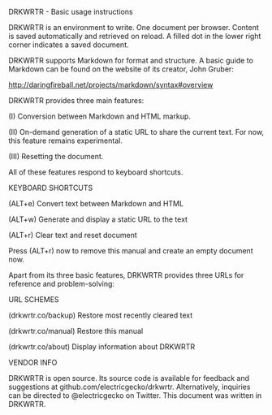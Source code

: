 DRKWRTR - Basic usage instructions

DRKWRTR is an environment to write. One document per browser. Content is saved automatically and retrieved on reload. A filled dot in the lower right corner indicates a saved document.

DRKWRTR supports Markdown for format and structure. A basic guide to Markdown can be found on the website of its creator, John Gruber:

http://daringfireball.net/projects/markdown/syntax#overview

DRKWRTR provides three main features:

(I)
Conversion between Markdown and HTML markup.

(II)
On-demand generation of a static URL to share the current text. For now, this feature remains experimental.

(III)
Resetting the document.


All of these features respond to keyboard shortcuts.


KEYBOARD SHORTCUTS

(ALT+e)
Convert text between Markdown and HTML

(ALT+w)
Generate and display a static URL to the text

(ALT+r)
Clear text and reset document


Press (ALT+r) now to remove this manual and create an empty document now.

Apart from its three basic features, DRKWRTR provides three URLs for reference and problem-solving:


URL SCHEMES

(drkwrtr.co/backup)
Restore most recently cleared text

(drkwrtr.co/manual)
Restore this manual

(drkwrtr.co/about)
Display information about DRKWRTR



VENDOR INFO

DRKWRTR is open source. Its source code is available for feedback and suggestions at github.com/electricgecko/drkwrtr. Alternatively, inquiries can be directed to @electricgecko on Twitter. This document was written in DRKWRTR.